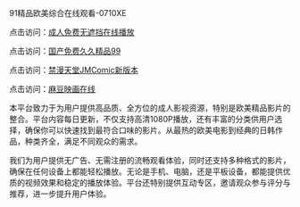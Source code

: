 91精品欧美综合在线观看-0710XE

点击访问：<a href="https://heiliao2dmwwy.pages.dev">成人免费无遮挡在线播放</a>

点击访问：<a href="https://heiliaoll4qsx.pages.dev">国产免费久久精品99</a>

点击访问：<a href="https://heiliaowzu4ur.pages.dev">禁漫天堂JMComic新版本</a>

点击访问：<a href="https://heiliaozj3tjd.pages.dev">麻豆映画在线</a>

本平台致力于为用户提供高品质、全方位的成人影视资源，特别是欧美精品影片的整合。平台内容每日更新，不仅支持高清1080P播放，还有丰富的分类供用户选择，确保你可以快速找到最符合口味的影片。从最热的欧美电影到经典的日韩作品，种类齐全，满足不同观众的需求。

我们为用户提供无广告、无需注册的流畅观看体验，同时还支持多种格式的影片，确保在任何设备上都能轻松播放。无论是手机、电脑，还是平板设备，都能提供优质的视频效果和稳定的播放体验。平台还特别提供互动专区，邀请观众参与评分与推荐，进一步提升用户体验。

<span style="display:none;">[Canonical link](https://github.com/ujm20250710/ujm15 )</span>
